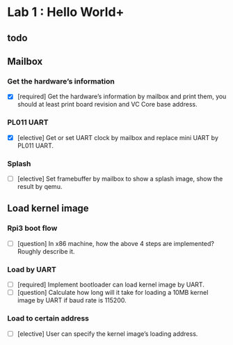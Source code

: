 # Lab 1 : Hello World+


## todo

## Mailbox

### Get the hardware’s information
- [x] [required] Get the hardware’s information by mailbox and print them, you should at least print board revision and VC Core base address.

### PL011 UART
- [x] [elective] Get or set UART clock by mailbox and replace mini UART by PL011 UART.

### Splash
- [ ] [elective] Set framebuffer by mailbox to show a splash image, show the result by qemu.

## Load kernel image

### Rpi3 boot flow
- [ ] [question] In x86 machine, how the above 4 steps are implemented? Roughly describe it.

### Load by UART
- [ ] [required] Implement bootloader can load kernel image by UART.
- [ ] [question] Calculate how long will it take for loading a 10MB kernel image by UART if baud rate is 115200.

### Load to certain address
- [ ] [elective] User can specify the kernel image’s loading address.
